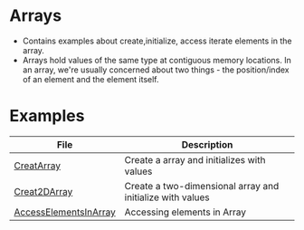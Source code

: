# Arrays
- Contains examples about create,initialize, access iterate elements in the array.
- Arrays hold values of the same type at contiguous memory locations. In an array, we're usually concerned about two things - the position/index of an element and the element itself.
# Examples
| File                                                         | Description                                               |
|--------------------------------------------------------------|-----------------------------------------------------------|
| [CreatArray](src/main/java/com/yacoders/CreateArray.java)     | Create a array and initializes with values                |
| [Creat2DArray](src/main/java/com/yacoders/Create2DArray.java) | Create a two-dimensional array and initialize with values |
| [AccessElementsInArray](src/main/java/com/yacoders/AccessElementsInArray.java) | Accessing elements in Array              |

